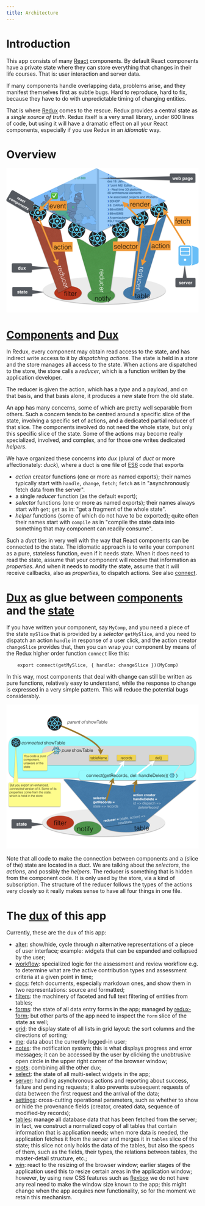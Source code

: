 ```yaml
---
title: Architecture
---
```


Introduction
============

This app consists of many [React](React) components. By default React components
have a private state where they can store everything that changes in their life
courses. That is: user interaction and server data.

If many components handle overlapping data, problems arise, and they manifest
themselves first as subtle bugs. Hard to reproduce, hard to fix, because they
have to do with unpredictable timing of changing entities.

That is where [Redux](React#redux) comes to the rescue. Redux provides a central
state as a *single source of truth*. Redux itself is a very small library, under
600 lines of code, but using it will have a dramatic effect on all your React
components, especially if you use Redux in an *idiomatic* way.

Overview
========

![diag](design/design.007.png)

[Components](Components) and [Dux](Dux)
=======================================

In Redux, every component may obtain read access to the state, and has indirect
write access to it by *dispatching* *actions*. The state is held in a *store*
and the store manages all access to the state. When actions are dispatched to
the store, the store calls a *reducer*, which is a function written by the
application developer.

The reducer is given the action, which has a *type* and a payload, and on that
basis, and that basis alone, it produces a new state from the old state.

An app has many concerns, some of which are pretty well separable from others.
Such a concern tends to be centred around a specific slice of the state,
involving a specific set of actions, and a dedicated partial reducer of that
slice. The components involved do not need the whole state, but only this
specific slice of the state. Some of the actions may become really specialized,
involved, and complex, and for those one writes dedicated *helpers*.

We have organized these concerns into *dux* (plural of *duct* or more
affectionately: *duck*), where a duct is one file of [ES6](ES6) code that
exports

*   *action* creator functions (one or more as named exports); their names
    typically start with `handle`, `change`, `fetch`; `fetch` as in
    "asynchronously fetch data from the server".
*   a single *reducer* function (as the default export);
*   *selector* functions (one or more as named exports); their names always start
    with `get`; `get` as in: "get a fragment of the whole state".
*   *helper* functions (some of which do not have to be exported); quite often
    their names start with `compile` as in "compile the state data into something
    that may component can readily consume".

Such a *duct* ties in very well with the way that React components can be
connected to the state. The idiomatic approach is to write your component as a
pure, stateless function, even if it needs state. When it does need to read the
state, assume that your component will receive that information as *properties*.
And when it needs to modify the state, assume that it will receive callbacks,
also as *properties*, to dispatch actions. See also [connect](React#connect).

[Dux](Dux) as glue between [components](Components) and the [state](React#redux)
================================================================================

If you have written your component, say `MyComp`, and you need a piece of the
state `mySlice` that is provided by a *selector* `getMySlice`, and you need to
dispatch an action `handle` in response of a user click, and the action creator
`changeSlice` provides that, then you can wrap your component by means of the
Redux higher order function `connect` like this:

```es6
    export connect(getMySlice, { handle: changeSlice })(MyComp)
```

In this way, most components that deal with change can still be written as pure
functions, relatively easy to understand, while the response to change is
expressed in a very simple pattern. This will reduce the potential bugs
considerably.

![diag](design/design.008.png)

Note that all code to make the connection between components and a (slice of
the) state are located in a duct. We are talking about the *selectors*, the
*actions*, and possibly the *helpers*. The reducer is something that is hidden
from the component code. It is only used by the store, via a kind of
subscription. The structure of the reducer follows the types of the actions very
closely so it really makes sense to have all four things in one file.

The [dux](Dux) of this app
==========================

Currently, these are the dux of this app:

*   [alter](Dux#alter): show/hide, cycle through *n* alternative representations
    of a piece of user interface; example: widgets that can be expanded and
    collapsed by the user;
*   [workflow](Dux#workflow): specialized logic for the assessment and review
    workflow e.g. to determine what are the active contribution types and
    assessment criteria at a given point in time;
*   [docs](Dux#docs): fetch documents, especially markdown ones, and show them in
    two representations: source and formatted;
*   [filters](Dux#filters): the machinery of faceted and full text filtering of
    entities from tables;
*   [forms](Dux#forms): the state of all data entry forms in the app; managed by
    [redux-form]({{site.reduxFormBase}}); but other parts of the app need to
    inspect the `form` slice of the state as well;
*   [grid](Dux#grid): the display state of all lists in grid layout: the sort
    columns and the directions of sorting;
*   [me](Dux#me): data about the currently logged-in user;
*   [notes](Dux#notes): the notification system; this is what displays progress
    and error messages; it can be accessed by the user by clicking the unobtrusive
    open circle in the upper right corner of the browser window;
*   [roots](Dux#roots): combining all the other dux;
*   [select](Dux#select): the state of all multi-select widgets in the app;
*   [server](Dux#server): handling asynchronous actions and reporting about
    success, failure and pending requests; it also prevents subsequent requests of
    data between the first request and the arrival of the data;
*   [settings](Dux#settings): cross-cutting operational parameters, such as
    whether to show or hide the provenance fields (creator, created data, sequence
    of modified-by records);
*   [tables](Dux#tables): manage all database data that has been fetched from the
    server; in fact, we construct a normalized copy of all tables that contain
    information that is application needs; when more data is needed, the
    application fetches it from the server and merges it in `tables` slice of the
    state; this slice not only holds the data of the tables, but also the specs of
    them, such as the fields, their types, the relations between tables, the
    master-detail structure, etc.;
*   [win](Dux#win): react to the resizing of the browser window; earlier stages of
    the application used this to resize certain areas in the application window;
    however, by using new CSS features such as [flexbox]({{site.flexbox}}) we do
    not have any real need to make the window size known to the app; this might
    change when the app acquires new functionality, so for the moment we retain
    this mechanism.
